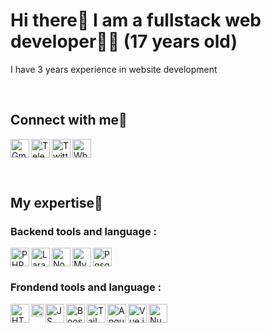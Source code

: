 # Hi there👋 I am a fullstack web developer👨‍💻 (17 years old)

I have 3 years experience in website development

<br>

## Connect with me🔗

[<img align="left" alt="Gmail" src="https://user-images.githubusercontent.com/55610152/126078601-07683e8b-4cb9-4973-98d1-5852f1879cfa.png"  width="30" />](mailto:aryarizky2303@gmail.com)
[<img align="left" alt="Telegram" src="https://user-images.githubusercontent.com/55610152/126078607-d041161b-980c-45f3-a591-dd01dd1d01b9.png"  width="30" />](https://t.me/ary4k)
[<img align="left" alt="Twitter" src="https://user-images.githubusercontent.com/55610152/126078678-bbafbf7a-a850-47fa-81be-1c45c7f4865a.png"  width="30" />](https://twitter.com/4ry4k)
[<img  alt="Whatsapp" src="https://user-images.githubusercontent.com/55610152/126078605-7f2d9ac5-d39c-405b-b6ef-759628ecbd0d.png"  width="30" />](https://wa.me/6285707656364)


<br>

## My expertise📌

### Backend tools and language :

<img align="left" alt="PHP" src="https://user-images.githubusercontent.com/55610152/126078023-035ba2bf-3252-48b7-8b22-c1221eb800d3.png"  width="30" />
<img align="left" alt="Laravel" src="https://user-images.githubusercontent.com/55610152/126077554-b2fd8108-98d9-4b4a-ba84-991d91676686.png"  width="30" />
<img align="left" alt="Node.js" src="https://user-images.githubusercontent.com/55610152/126077791-d3f4b644-bf11-458a-9032-20d962732c94.png"  width="30" />
<img align="left" alt="Mysql" src="https://user-images.githubusercontent.com/55610152/126078064-7f5a764b-e31a-486c-a259-4679401a8df3.png"  width="30" />
<img  alt="Pgsql" src="https://user-images.githubusercontent.com/55610152/126078104-3ea716ba-7fde-4865-ae29-74a87007c88b.png"  width="30" />

### Frondend tools and language :

<img align="left" alt="HTML" src="https://user-images.githubusercontent.com/55610152/126078289-5222d4a8-080c-4a11-ab80-06c84dc25cb8.png"  width="30" />
<img align="left" alt="CSS" src="https://user-images.githubusercontent.com/55610152/126078448-b009169d-00c2-493e-981f-6bca8caeadb2.png"  width="20" />
<img align="left" alt="JS" src="https://user-images.githubusercontent.com/55610152/126078287-580c2836-a78f-4ff1-a4b4-bfe55f8f1bcd.png"  width="30" />
<img align="left" alt="Boostrap" src="https://user-images.githubusercontent.com/55610152/126078211-e9aeea3e-f5d1-4d1e-ba4a-454e9c260b17.png"  width="30" />
<img align="left" alt="Tailwind" src="https://user-images.githubusercontent.com/55610152/126078210-9bac7fdd-a726-4b49-a851-7abbef8c3f40.png"  width="30" />
<img align="left" alt="Angular.js" src="https://user-images.githubusercontent.com/55610152/126078212-7e1cbeb2-3270-43c4-8beb-aa334c5dbd61.png"  width="30" />
<img align="left" alt="Vue.js" src="https://user-images.githubusercontent.com/55610152/126078239-91e5c14e-d5bd-4e53-9a81-2657e6fe8c9a.png"  width="30" />
<img  alt="Nuxt.js" src="https://user-images.githubusercontent.com/55610152/126078208-6aa9db33-1a2e-4436-84f1-52652cb0f200.png"  width="30" />

<br>






